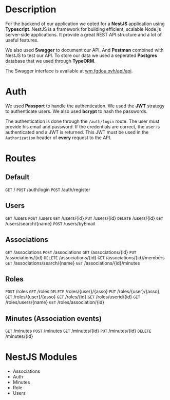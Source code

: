# Description

For the backend of our application we opted for a **NestJS** application using **Typescript**. NestJS is a framework for building efficient, scalable Node.js server-side applications. It provide a great REST API structure and a lot of useful features.

We also used **Swagger** to document our API.
And **Postman** combined with NestJS to test our API.
To store our data we used a seperated **Postgres** database that we used through **TypeORM**.

The Swagger interface is available at [wm.fgdou.ovh/api/api](https://wm.fgdou.ovh/api/api).

# Auth

We used **Passport** to handle the authentication. We used the **JWT** strategy to authenticate users. We also used **bcrypt** to hash the passwords.

The authentication is done through the `/auth/login` route. The user must provide his email and password. If the credentials are correct, the user is authenticated and a JWT is returned. This JWT must be used in the `Authorization` header of **every** request to the API.

# Routes

## Default
`GET` /
`POST` /auth/login
`POST` /auth/register

## Users
`GET` /users
`POST` /users
`GET` /users/{id}
`PUT` /users/{id}
`DELETE` /users/{id}
`GET` /users/search/{name}
`POST` /users/byEmail

## Associations
`GET` /associations
`POST` /associations
`GET` /associations/{id}
`PUT` /associations/{id}
`DELETE` /associations/{id}
`GET` /associations/{id}/members
`GET` /associations/search/{name}
`GET` /associations/{id}/minutes

## Roles
`POST` /roles
`GET` /roles
`DELETE` /roles/{user}/{asso}
`PUT` /roles/{user}/{asso}
`GET` /roles/{user}/{asso}
`GET` /roles/{id}
`GET` /roles/userid/{id}
`GET` /roles/users/{name}
`GET` /roles/association/{id}

## Minutes (Association events)
`GET` /minutes
`POST` /minutes
`GET` /minutes/{id}
`PUT` /minutes/{id}
`DELETE` /minutes/{id}


# NestJS Modules

- Associations
- Auth
- Minutes
- Role
- Users